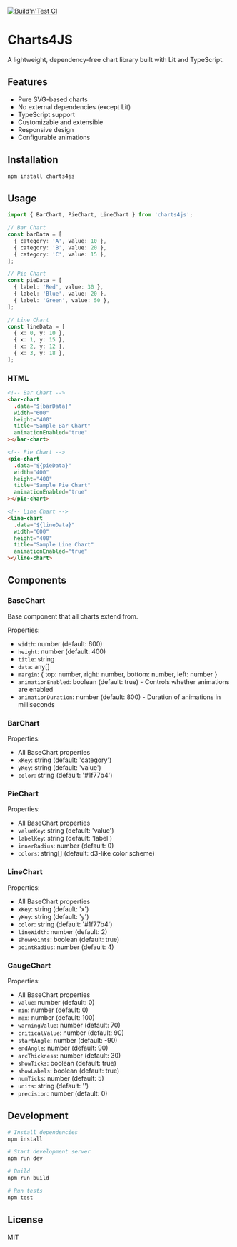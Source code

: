 [![Build'n'Test CI](https://github.com/tsv2013/chart4js/actions/workflows/project-build-test.yml/badge.svg)](https://github.com/tsv2013/chart4js/actions/workflows/project-build-test.yml)

# Charts4JS

A lightweight, dependency-free chart library built with Lit and TypeScript.

## Features

- Pure SVG-based charts
- No external dependencies (except Lit)
- TypeScript support
- Customizable and extensible
- Responsive design
- Configurable animations

## Installation

```bash
npm install charts4js
```

## Usage

```typescript
import { BarChart, PieChart, LineChart } from 'charts4js';

// Bar Chart
const barData = [
  { category: 'A', value: 10 },
  { category: 'B', value: 20 },
  { category: 'C', value: 15 },
];

// Pie Chart
const pieData = [
  { label: 'Red', value: 30 },
  { label: 'Blue', value: 20 },
  { label: 'Green', value: 50 },
];

// Line Chart
const lineData = [
  { x: 0, y: 10 },
  { x: 1, y: 15 },
  { x: 2, y: 12 },
  { x: 3, y: 18 },
];
```

### HTML

```html
<!-- Bar Chart -->
<bar-chart
  .data="${barData}"
  width="600"
  height="400"
  title="Sample Bar Chart"
  animationEnabled="true"
></bar-chart>

<!-- Pie Chart -->
<pie-chart
  .data="${pieData}"
  width="400"
  height="400"
  title="Sample Pie Chart"
  animationEnabled="true"
></pie-chart>

<!-- Line Chart -->
<line-chart
  .data="${lineData}"
  width="600"
  height="400"
  title="Sample Line Chart"
  animationEnabled="true"
></line-chart>
```

## Components

### BaseChart

Base component that all charts extend from.

Properties:

- `width`: number (default: 600)
- `height`: number (default: 400)
- `title`: string
- `data`: any[]
- `margin`: { top: number, right: number, bottom: number, left: number }
- `animationEnabled`: boolean (default: true) - Controls whether animations are enabled
- `animationDuration`: number (default: 800) - Duration of animations in milliseconds

### BarChart

Properties:

- All BaseChart properties
- `xKey`: string (default: 'category')
- `yKey`: string (default: 'value')
- `color`: string (default: '#1f77b4')

### PieChart

Properties:

- All BaseChart properties
- `valueKey`: string (default: 'value')
- `labelKey`: string (default: 'label')
- `innerRadius`: number (default: 0)
- `colors`: string[] (default: d3-like color scheme)

### LineChart

Properties:

- All BaseChart properties
- `xKey`: string (default: 'x')
- `yKey`: string (default: 'y')
- `color`: string (default: '#1f77b4')
- `lineWidth`: number (default: 2)
- `showPoints`: boolean (default: true)
- `pointRadius`: number (default: 4)

### GaugeChart

Properties:

- All BaseChart properties
- `value`: number (default: 0)
- `min`: number (default: 0)
- `max`: number (default: 100)
- `warningValue`: number (default: 70)
- `criticalValue`: number (default: 90)
- `startAngle`: number (default: -90)
- `endAngle`: number (default: 90)
- `arcThickness`: number (default: 30)
- `showTicks`: boolean (default: true)
- `showLabels`: boolean (default: true)
- `numTicks`: number (default: 5)
- `units`: string (default: '')
- `precision`: number (default: 0)

## Development

```bash
# Install dependencies
npm install

# Start development server
npm run dev

# Build
npm run build

# Run tests
npm test
```

## License

MIT
